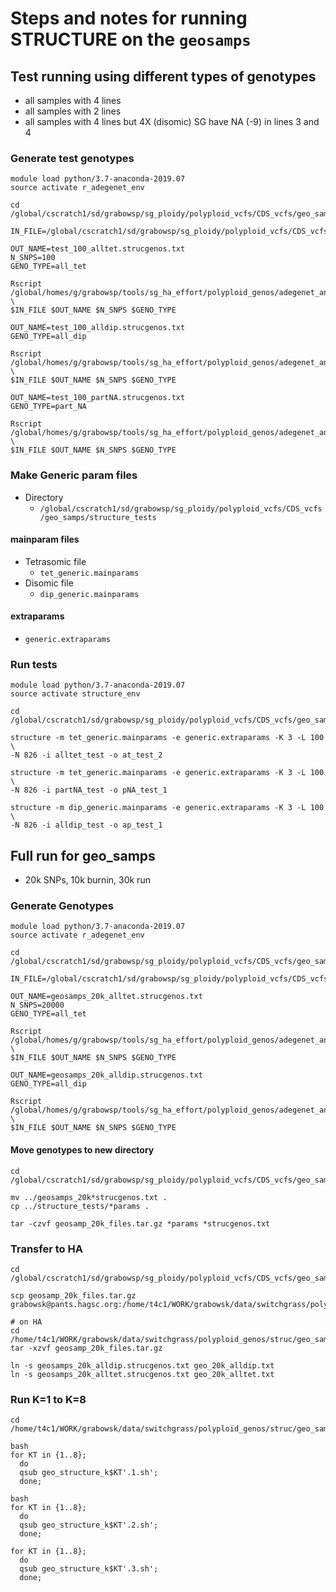 # Steps and notes for running STRUCTURE on the `geosamps`

## Test running using different types of genotypes
* all samples with 4 lines
* all samples with 2 lines
* all samples with 4 lines but 4X (disomic) SG have NA (-9) in lines 3 and 4
### Generate test genotypes
```
module load python/3.7-anaconda-2019.07
source activate r_adegenet_env

cd /global/cscratch1/sd/grabowsp/sg_ploidy/polyploid_vcfs/CDS_vcfs/geo_samps

IN_FILE=/global/cscratch1/sd/grabowsp/sg_ploidy/polyploid_vcfs/CDS_vcfs/geo_samps/Combo.595K.polyploid.CDS.geosamps.genlight.rds

OUT_NAME=test_100_alltet.strucgenos.txt
N_SNPS=100
GENO_TYPE=all_tet

Rscript /global/homes/g/grabowsp/tools/sg_ha_effort/polyploid_genos/adegenet_analysis/generate_structure_input.r \
$IN_FILE $OUT_NAME $N_SNPS $GENO_TYPE

OUT_NAME=test_100_alldip.strucgenos.txt
GENO_TYPE=all_dip

Rscript /global/homes/g/grabowsp/tools/sg_ha_effort/polyploid_genos/adegenet_analysis/generate_structure_input.r \
$IN_FILE $OUT_NAME $N_SNPS $GENO_TYPE

OUT_NAME=test_100_partNA.strucgenos.txt
GENO_TYPE=part_NA

Rscript /global/homes/g/grabowsp/tools/sg_ha_effort/polyploid_genos/adegenet_analysis/generate_structure_input.r \
$IN_FILE $OUT_NAME $N_SNPS $GENO_TYPE
```
### Make Generic param files
* Directory
  * `/global/cscratch1/sd/grabowsp/sg_ploidy/polyploid_vcfs/CDS_vcfs/geo_samps/structure_tests`
#### mainparam files
* Tetrasomic file
  * `tet_generic.mainparams`
* Disomic file
  * `dip_generic.mainparams`
#### extraparams
* `generic.extraparams`
### Run tests
```
module load python/3.7-anaconda-2019.07
source activate structure_env

cd /global/cscratch1/sd/grabowsp/sg_ploidy/polyploid_vcfs/CDS_vcfs/geo_samps/structure_tests

structure -m tet_generic.mainparams -e generic.extraparams -K 3 -L 100 \
-N 826 -i alltet_test -o at_test_2

structure -m tet_generic.mainparams -e generic.extraparams -K 3 -L 100 \
-N 826 -i partNA_test -o pNA_test_1

structure -m dip_generic.mainparams -e generic.extraparams -K 3 -L 100 \
-N 826 -i alldip_test -o ap_test_1
```

## Full run for geo_samps
* 20k SNPs, 10k burnin, 30k run
### Generate Genotypes
```
module load python/3.7-anaconda-2019.07
source activate r_adegenet_env

cd /global/cscratch1/sd/grabowsp/sg_ploidy/polyploid_vcfs/CDS_vcfs/geo_samps

IN_FILE=/global/cscratch1/sd/grabowsp/sg_ploidy/polyploid_vcfs/CDS_vcfs/geo_samps/Combo.595K.polyploid.CDS.geosamps.genlight.rds

OUT_NAME=geosamps_20k_alltet.strucgenos.txt
N_SNPS=20000
GENO_TYPE=all_tet

Rscript /global/homes/g/grabowsp/tools/sg_ha_effort/polyploid_genos/adegenet_analysis/generate_structure_input.r \
$IN_FILE $OUT_NAME $N_SNPS $GENO_TYPE

OUT_NAME=geosamps_20k_alldip.strucgenos.txt
GENO_TYPE=all_dip

Rscript /global/homes/g/grabowsp/tools/sg_ha_effort/polyploid_genos/adegenet_analysis/generate_structure_input.r \
$IN_FILE $OUT_NAME $N_SNPS $GENO_TYPE
```
#### Move genotypes to new directory
```
cd /global/cscratch1/sd/grabowsp/sg_ploidy/polyploid_vcfs/CDS_vcfs/geo_samps/geo_20k_struc_files

mv ../geosamps_20k*strucgenos.txt .
cp ../structure_tests/*params .

tar -czvf geosamp_20k_files.tar.gz *params *strucgenos.txt
```
### Transfer to HA
```
cd /global/cscratch1/sd/grabowsp/sg_ploidy/polyploid_vcfs/CDS_vcfs/geo_samps/geo_20k_struc_files

scp geosamp_20k_files.tar.gz grabowsk@pants.hagsc.org:/home/t4c1/WORK/grabowsk/data/switchgrass/polyploid_genos/struc/geo_samps/

# on HA
cd /home/t4c1/WORK/grabowsk/data/switchgrass/polyploid_genos/struc/geo_samps
tar -xzvf geosamp_20k_files.tar.gz

ln -s geosamps_20k_alldip.strucgenos.txt geo_20k_alldip.txt
ln -s geosamps_20k_alltet.strucgenos.txt geo_20k_alltet.txt

```
### Run K=1 to K=8
```
cd /home/t4c1/WORK/grabowsk/data/switchgrass/polyploid_genos/struc/geo_samps

bash
for KT in {1..8};
  do
  qsub geo_structure_k$KT'.1.sh';
  done;

bash
for KT in {1..8};
  do
  qsub geo_structure_k$KT'.2.sh';
  done;

for KT in {1..8};
  do
  qsub geo_structure_k$KT'.3.sh';
  done;
```
